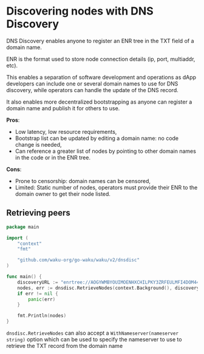 Discovering nodes with DNS Discovery
===
DNS Discovery enables anyone to register an ENR tree in the TXT field of a domain name.

ENR is the format used to store node connection details (ip, port, multiaddr, etc).

This enables a separation of software development and operations as dApp developers can include one or several domain names to use for DNS discovery, while operators can handle the update of the DNS record.

It also enables more decentralized bootstrapping as anyone can register a domain name and publish it for others to use.

**Pros**:
- Low latency, low resource requirements,
- Bootstrap list can be updated by editing a domain name: no code change is needed,
- Can reference a greater list of nodes by pointing to other domain names in the code or in the ENR tree.

**Cons**:
- Prone to censorship: domain names can be censored,
- Limited: Static number of nodes, operators must provide their ENR to the domain owner to get their node listed.


## Retrieving peers
```go
package main

import (
	"context"
	"fmt"

	"github.com/waku-org/go-waku/waku/v2/dnsdisc"
)

func main() {
	discoveryURL := "enrtree://AOGYWMBYOUIMOENHXCHILPKY3ZRFEULMFI4DOM442QSZ73TT2A7VI@test.waku.nodes.status.im"
	nodes, err := dnsdisc.RetrieveNodes(context.Background(), discoveryURL)
	if err != nil {
		panic(err)
	}

	fmt.Println(nodes)
}
```

`dnsdisc.RetrieveNodes` can also accept a `WithNameserver(nameserver string)` option which can be used to specify the nameserver to use to retrieve the TXT record from the domain name

